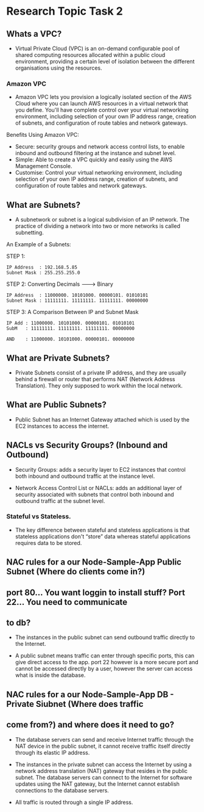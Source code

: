 
# Research Topic Task 2


## Whats a VPC?

- Virtual Private Cloud (VPC) is an on-demand configurable pool of shared computing
resources allocated within a public cloud environment, providing a certain level
of isolation between the different organisations using the resources.

### Amazon VPC

- Amazon VPC lets you provision a logically isolated section of the AWS Cloud where
you can launch AWS resources in a virtual network that you define. You'll have complete
control over your virtual networking environment, including selection of your own IP
address range, creation of subnets, and configuration of route tables and network gateways.

Benefits Using Amazon VPC:
  - Secure: security groups and network access control lists, to enable inbound
  and outbound filtering at the instance and subnet level.
  - Simple: Able to create a VPC quickly and easily using the AWS Management Console.
  - Customise: Control your virtual networking environment, including selection of
  your own IP address range, creation of subnets, and configuration of route tables
  and network gateways.


## What are Subnets?

- A subnetwork or subnet is a logical subdivision of an IP network. The practice of
dividing a network into two or more networks is called subnetting.

An Example of a Subnets:

STEP 1:
```
IP Address  : 192.168.5.85
Subnet Mask : 255.255.255.0
```

STEP 2: Converting Decimals ---> Binary
```
IP Address  : 11000000. 10101000. 00000101. 01010101
Subnet Mask : 11111111. 11111111. 11111111. 00000000
```

STEP 3: A Comparison Between IP and Subnet Mask
```
IP Add : 11000000. 10101000. 00000101. 01010101
SubM   : 11111111. 11111111. 11111111. 00000000

AND    : 11000000. 10101000. 00000101. 00000000
```

## What are Private Subnets?

- Private Subnets consist of a private IP address, and they are usually behind a
firewall or router that performs NAT (Network Address Translation). They only supposed
to work within the local network.

## What are Public Subnets?

- Public Subnet has an Internet Gateway attached which is used by the EC2 instances
to access the internet.

## NACLs vs Security Groups? (Inbound and Outbound)

- Security Groups: adds a security layer to EC2 instances that control both inbound
and outbound traffic at the instance level.

- Network Access Control List or NACLs: adds an additional layer of security associated
with subnets that control both inbound and outbound traffic at the subnet level.

### Stateful vs Stateless.

- The key difference between stateful and stateless applications is that stateless applications
don't “store” data whereas stateful applications requires data to be stored.


## NAC rules for a our Node-Sample-App Public Subnet (Where do clients come in?)
## port 80... You want loggin to install stuff? Port 22... You need to communicate
## to db?

- The instances in the public subnet can send outbound traffic directly to the Internet.

- A public subnet means traffic can enter through specific ports, this can give direct access to the app.
port 22 however is a more secure port and cannot be accessed directly by a user,
however the server can access what is inside the database.

## NAC rules for a our Node-Sample-App DB - Private Siubnet (Where does traffic
##  come from?) and where does it need to go?

- The database servers can send and receive Internet traffic through the NAT device in
the public subnet, it cannot receive traffic itself directly through its elastic IP address.

- The instances in the private subnet can access the Internet by using a network address translation
(NAT) gateway that resides in the public subnet. The database servers can connect to the Internet
for software updates using the NAT gateway, but the Internet cannot establish
connections to the database servers.

- All traffic is routed through a single IP address.
